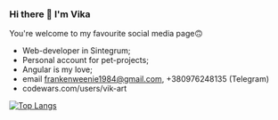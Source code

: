 ### Hi there 👋 I'm Vika
You're welcome to my favourite social media page🙃

- Web-developer in Sintegrum;
- Personal account for pet-projects;
- Angular is my love;
- email frankenweenie1984@gmail.com, +380976248135 (Telegram)
- codewars.com/users/vik-art

[![Top Langs](https://github-readme-stats.vercel.app/api/top-langs/?username=vik-art&layout=compact&theme=tokyonight)](https://github.com/vik-art/github-readme-stats)
